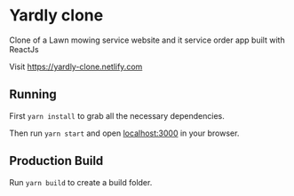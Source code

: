 # Yardly clone

Clone of a Lawn mowing service website and it service order app built with ReactJs

Visit https://yardly-clone.netlify.com

## Running

First `yarn install` to grab all the necessary dependencies. 

Then run `yarn start` and open <localhost:3000> in your browser.

## Production Build

Run `yarn build` to create a build folder.
